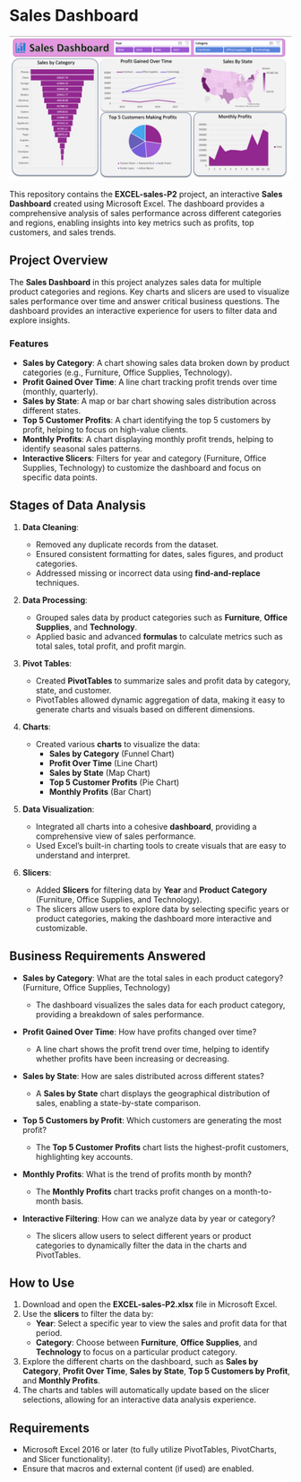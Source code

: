 # Sales Dashboard

![Dashboard Screenshot](https://github.com/Mubasher-Rashidd/EXCEL-sales-P2/blob/main/Dashboard.png?raw=true)

This repository contains the **EXCEL-sales-P2** project, an interactive **Sales Dashboard** created using Microsoft Excel. The dashboard provides a comprehensive analysis of sales performance across different categories and regions, enabling insights into key metrics such as profits, top customers, and sales trends.

## Project Overview

The **Sales Dashboard** in this project analyzes sales data for multiple product categories and regions. Key charts and slicers are used to visualize sales performance over time and answer critical business questions. The dashboard provides an interactive experience for users to filter data and explore insights.

### Features

- **Sales by Category**: A chart showing sales data broken down by product categories (e.g., Furniture, Office Supplies, Technology).
- **Profit Gained Over Time**: A line chart tracking profit trends over time (monthly, quarterly).
- **Sales by State**: A map or bar chart showing sales distribution across different states.
- **Top 5 Customer Profits**: A chart identifying the top 5 customers by profit, helping to focus on high-value clients.
- **Monthly Profits**: A chart displaying monthly profit trends, helping to identify seasonal sales patterns.
- **Interactive Slicers**: Filters for year and category (Furniture, Office Supplies, Technology) to customize the dashboard and focus on specific data points.

## Stages of Data Analysis

1. **Data Cleaning**:
   - Removed any duplicate records from the dataset.
   - Ensured consistent formatting for dates, sales figures, and product categories.
   - Addressed missing or incorrect data using **find-and-replace** techniques.

2. **Data Processing**:
   - Grouped sales data by product categories such as **Furniture**, **Office Supplies**, and **Technology**.
   - Applied basic and advanced **formulas** to calculate metrics such as total sales, total profit, and profit margin.

3. **Pivot Tables**:
   - Created **PivotTables** to summarize sales and profit data by category, state, and customer.
   - PivotTables allowed dynamic aggregation of data, making it easy to generate charts and visuals based on different dimensions.

4. **Charts**:
   - Created various **charts** to visualize the data:
     - **Sales by Category** (Funnel Chart)
     - **Profit Over Time** (Line Chart)
     - **Sales by State** (Map Chart)
     - **Top 5 Customer Profits** (Pie Chart)
     - **Monthly Profits** (Bar Chart)

5. **Data Visualization**:
   - Integrated all charts into a cohesive **dashboard**, providing a comprehensive view of sales performance.
   - Used Excel’s built-in charting tools to create visuals that are easy to understand and interpret.

6. **Slicers**:
   - Added **Slicers** for filtering data by **Year** and **Product Category** (Furniture, Office Supplies, and Technology).
   - The slicers allow users to explore data by selecting specific years or product categories, making the dashboard more interactive and customizable.

## Business Requirements Answered

- **Sales by Category**: What are the total sales in each product category? (Furniture, Office Supplies, Technology)
  - The dashboard visualizes the sales data for each product category, providing a breakdown of sales performance.
  
- **Profit Gained Over Time**: How have profits changed over time?
  - A line chart shows the profit trend over time, helping to identify whether profits have been increasing or decreasing.

- **Sales by State**: How are sales distributed across different states?
  - A **Sales by State** chart displays the geographical distribution of sales, enabling a state-by-state comparison.

- **Top 5 Customers by Profit**: Which customers are generating the most profit?
  - The **Top 5 Customer Profits** chart lists the highest-profit customers, highlighting key accounts.

- **Monthly Profits**: What is the trend of profits month by month?
  - The **Monthly Profits** chart tracks profit changes on a month-to-month basis.

- **Interactive Filtering**: How can we analyze data by year or category?
  - The slicers allow users to select different years or product categories to dynamically filter the data in the charts and PivotTables.

## How to Use

1. Download and open the **EXCEL-sales-P2.xlsx** file in Microsoft Excel.
2. Use the **slicers** to filter the data by:
   - **Year**: Select a specific year to view the sales and profit data for that period.
   - **Category**: Choose between **Furniture**, **Office Supplies**, and **Technology** to focus on a particular product category.
3. Explore the different charts on the dashboard, such as **Sales by Category**, **Profit Over Time**, **Sales by State**, **Top 5 Customers by Profit**, and **Monthly Profits**.
4. The charts and tables will automatically update based on the slicer selections, allowing for an interactive data analysis experience.

## Requirements

- Microsoft Excel 2016 or later (to fully utilize PivotTables, PivotCharts, and Slicer functionality).
- Ensure that macros and external content (if used) are enabled.
